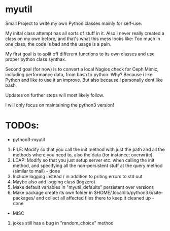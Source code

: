 # myutil
Small Project to write my own Python classes mainly for self-use.

My inital class attempt has all sorts of stuff in it.
Also i never really created a class on my own before, and that's what this mess looks like:
Too much in one class, the code is bad and the usage is a pain.

My first goal is to split off different functions to its own classes and use proper python class synthax.

Second goal (for now) is to convert a local Nagios check for Ceph Mimic, including performance data, from bash to python.
Why? Because i like Python and like to use it an improve. But also because i personally dont like bash.

Updates on further steps will most likely follow.

I will only focus on maintaining the python3 version!

# TODOs:
- python3-myutil
1. FILE: Modify so that you call the init method with just the path and all the methods where you need to,
   also the data (for instance: overwrite)
2. LDAP: Modify so that you just setup server etc. when calling the init method, and specifying all the
  non-persistent stuff at the query method (similar to mail) - done
3. Include logging instead / in addition to priting errors to std out
4. Maybe also add logging class (logzero)
5. Make default variables in "myutil_defaults" persistent over versions
6. Make package create its own folder in $HOME/.local/lib/python3.6/site-packages/ and collect all affected files there
   to keep it cleaned up - done

- MISC
1. jokes still has a bug in "random_choice" method
